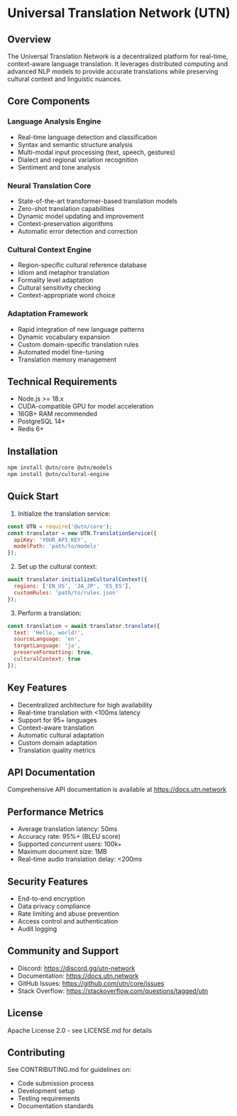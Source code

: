 # Universal Translation Network (UTN)

## Overview
The Universal Translation Network is a decentralized platform for real-time, context-aware language translation. It leverages distributed computing and advanced NLP models to provide accurate translations while preserving cultural context and linguistic nuances.

## Core Components

### Language Analysis Engine
- Real-time language detection and classification
- Syntax and semantic structure analysis
- Multi-modal input processing (text, speech, gestures)
- Dialect and regional variation recognition
- Sentiment and tone analysis

### Neural Translation Core
- State-of-the-art transformer-based translation models
- Zero-shot translation capabilities
- Dynamic model updating and improvement
- Context-preservation algorithms
- Automatic error detection and correction

### Cultural Context Engine
- Region-specific cultural reference database
- Idiom and metaphor translation
- Formality level adaptation
- Cultural sensitivity checking
- Context-appropriate word choice

### Adaptation Framework
- Rapid integration of new language patterns
- Dynamic vocabulary expansion
- Custom domain-specific translation rules
- Automated model fine-tuning
- Translation memory management

## Technical Requirements
- Node.js >= 18.x
- CUDA-compatible GPU for model acceleration
- 16GB+ RAM recommended
- PostgreSQL 14+
- Redis 6+

## Installation
```bash
npm install @utn/core @utn/models
npm install @utn/cultural-engine
```

## Quick Start
1. Initialize the translation service:
```javascript
const UTN = require('@utn/core');
const translator = new UTN.TranslationService({
  apiKey: 'YOUR_API_KEY',
  modelPath: 'path/to/models'
});
```

2. Set up the cultural context:
```javascript
await translator.initializeCulturalContext({
  regions: ['EN_US', 'JA_JP', 'ES_ES'],
  customRules: 'path/to/rules.json'
});
```

3. Perform a translation:
```javascript
const translation = await translator.translate({
  text: 'Hello, world!',
  sourceLanguage: 'en',
  targetLanguage: 'ja',
  preserveFormatting: true,
  culturalContext: true
});
```

## Key Features
- Decentralized architecture for high availability
- Real-time translation with <100ms latency
- Support for 95+ languages
- Context-aware translation
- Automatic cultural adaptation
- Custom domain adaptation
- Translation quality metrics

## API Documentation
Comprehensive API documentation is available at https://docs.utn.network

## Performance Metrics
- Average translation latency: 50ms
- Accuracy rate: 95%+ (BLEU score)
- Supported concurrent users: 100k+
- Maximum document size: 1MB
- Real-time audio translation delay: <200ms

## Security Features
- End-to-end encryption
- Data privacy compliance
- Rate limiting and abuse prevention
- Access control and authentication
- Audit logging

## Community and Support
- Discord: https://discord.gg/utn-network
- Documentation: https://docs.utn.network
- GitHub Issues: https://github.com/utn/core/issues
- Stack Overflow: https://stackoverflow.com/questions/tagged/utn

## License
Apache License 2.0 - see LICENSE.md for details

## Contributing
See CONTRIBUTING.md for guidelines on:
- Code submission process
- Development setup
- Testing requirements
- Documentation standards
